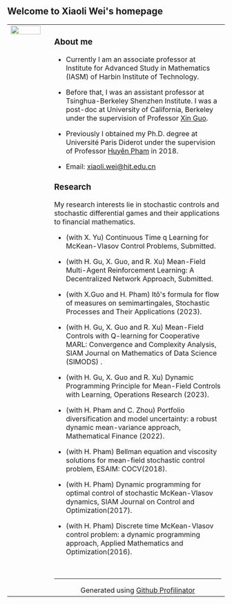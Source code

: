 ## Welcome to Xiaoli Wei's homepage

<table><tr><td valign="top" width="20%">


  

<img src="https://github.com/Xiaoli-Wei/math/blob/main/EmbeddedImage.jpg?raw=true" align="left" style="width: 90%" />  
  

</td><td valign="top" width="80%">

### About me  
- Currently I am an associate professor at Institute for Advanced Study in Mathematics (IASM) of Harbin Institute of Technology. 


- Before that, I was an assistant professor at Tsinghua-Berkeley Shenzhen Institute. I was a post-doc at University of California, Berkeley under the supervision of Professor [Xin Guo](https://xinguo.ieor.berkeley.edu/). 


- Previously I obtained my Ph.D. degree at Université Paris Diderot under the supervision of Professor [Huyên Pham](https://sites.google.com/site/phamxuanhuyen/) in 2018. 

- Email: xiaoli.wei@hit.edu.cn 
  
















### Research  
My research interests lie in stochastic controls and stochastic differential games and their applications to financial mathematics. 
  
- (with X. Yu) Continuous Time q Learning for McKean-Vlasov Control Problems, Submitted. 

- (with H. Gu, X. Guo, and R. Xu) Mean-Field Multi-Agent Reinforcement Learning: A Decentralized Network Approach, Submitted.  
  

- (with X.Guo and H. Pham) Itô's formula for flow of measures on semimartingales, Stochastic Processes and Their Applications (2023).  
  

- (with H. Gu, X. Guo and R. Xu) Mean-Field Controls with Q-learning for Cooperative MARL: Convergence and Complexity Analysis,  SIAM Journal on Mathematics of Data Science (SIMODS) .  
  

- (with H. Gu, X. Guo and R. Xu) Dynamic Programming Principle for Mean-Field Controls with Learning, Operations Research (2023).  
  

- (with H. Pham and C. Zhou) Portfolio diversification and model uncertainty: a robust dynamic mean-variance approach,  Mathematical Finance (2022).  
  

- (with H. Pham) Bellman equation and viscosity solutions for mean-field stochastic control problem, ESAIM: COCV(2018).  
  

- (with H. Pham) Dynamic programming for optimal control of stochastic McKean-Vlasov dynamics, SIAM Journal on Control and Optimization(2017).  
  

- (with H. Pham) Discrete time McKean-Vlasov control problem: a dynamic programming approach, Applied Mathematics and Optimization(2016).  

<br />

----
<div align="center">Generated using <a href="https://profilinator.rishav.dev/" target="_blank">Github Profilinator</a></div>
